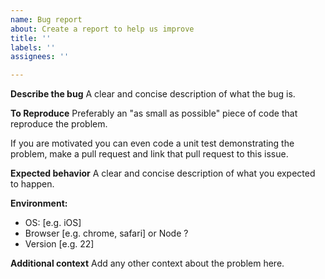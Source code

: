 ```yaml
---
name: Bug report
about: Create a report to help us improve
title: ''
labels: ''
assignees: ''

---
```


**Describe the bug**
A clear and concise description of what the bug is.

**To Reproduce**
Preferably an "as small as possible" piece of code that reproduce the problem.

If you are motivated you can even code a unit test demonstrating the problem, make a pull request and link that pull request to this issue.

**Expected behavior**
A clear and concise description of what you expected to happen.

**Environment:**
 - OS: [e.g. iOS]
 - Browser [e.g. chrome, safari] or Node ?
 - Version [e.g. 22]

**Additional context**
Add any other context about the problem here.

